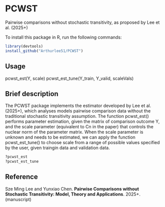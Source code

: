 # PCWST
Pairwise comparisons without stochastic transitivity, as proposed by Lee et al. (2025+)

To install this package in R, run the following commands:  

```R
library(devtools) 
install_github("Arthurlee51/PCWST")
```

## Usage 
pcwst_est(Y, scale)
pcwst_est_tune(Y_train, Y_valid, scaleVals)


## Brief description
The PCWST package implements the estimator developed by Lee et al. (2025+), which analyses models pairwise comparison data without the traditional stochastic transitivity assumption. The function pcwst_est() performs parameter estimation, given the matrix of comparison outcome Y, and the scale parameter (equivalent to Cn in the paper) that controls the nuclear norm of the parameter matrix. When the scale parameter is unknown and needs to be estimated, we can apply the function pcwst_est_tune() to choose scale from a range of possible values specified by the user, given traingin data and validation data.

```R
?pcwst_est
?pcwst_est_tune
```

## Reference 
Sze Ming Lee and Yunxiao Chen. **Pairwise Comparisons without Stochastic Transitivity: Model, Theory and Applications**. 2025+. (manuscript)


